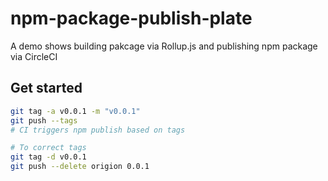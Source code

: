 # npm-package-publish-plate

A demo shows building pakcage via Rollup.js and publishing npm package via CircleCI

## Get started

```bash
git tag -a v0.0.1 -m "v0.0.1"
git push --tags
# CI triggers npm publish based on tags
```

```bash
# To correct tags
git tag -d v0.0.1
git push --delete origion 0.0.1
```
